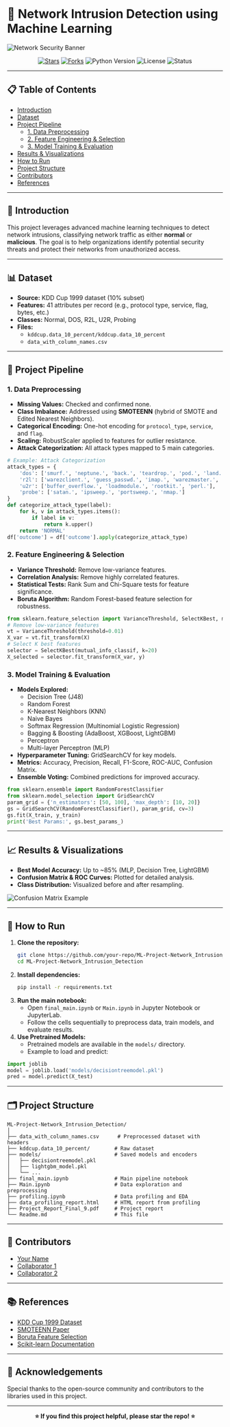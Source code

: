 # 🚨 Network Intrusion Detection using Machine Learning

![Network Security Banner](https://img.freepik.com/free-vector/cyber-security-concept_23-2148532223.jpg)

<p align="center">
  <a href="https://github.com/your-repo/ML-Project-Network_Intrusion_Detection"><img src="https://img.shields.io/github/stars/your-repo/ML-Project-Network_Intrusion_Detection?style=social" alt="Stars"></a>
  <a href="https://github.com/your-repo/ML-Project-Network_Intrusion_Detection"><img src="https://img.shields.io/github/forks/your-repo/ML-Project-Network_Intrusion_Detection?style=social" alt="Forks"></a>
  <img src="https://img.shields.io/badge/python-3.8%2B-blue.svg" alt="Python Version">
  <img src="https://img.shields.io/badge/License-MIT-green.svg" alt="License">
  <img src="https://img.shields.io/badge/Status-Active-brightgreen.svg" alt="Status">
</p>

---

## 📋 Table of Contents

- [Introduction](#introduction)
- [Dataset](#dataset)
- [Project Pipeline](#project-pipeline)
  - [1. Data Preprocessing](#1-data-preprocessing)
  - [2. Feature Engineering & Selection](#2-feature-engineering--selection)
  - [3. Model Training & Evaluation](#3-model-training--evaluation)
- [Results & Visualizations](#results--visualizations)
- [How to Run](#how-to-run)
- [Project Structure](#project-structure)
- [Contributors](#contributors)
- [References](#references)

---

## 📝 Introduction

This project leverages advanced machine learning techniques to detect network intrusions, classifying network traffic as either **normal** or **malicious**. The goal is to help organizations identify potential security threats and protect their networks from unauthorized access.

---

## 📊 Dataset

- **Source:** KDD Cup 1999 dataset (10% subset)
- **Features:** 41 attributes per record (e.g., protocol type, service, flag, bytes, etc.)
- **Classes:** Normal, DOS, R2L, U2R, Probing
- **Files:**
  - `kddcup.data_10_percent/kddcup.data_10_percent`
  - `data_with_column_names.csv`

---

## 🔄 Project Pipeline

### 1. Data Preprocessing

- **Missing Values:** Checked and confirmed none.
- **Class Imbalance:** Addressed using **SMOTEENN** (hybrid of SMOTE and Edited Nearest Neighbors).
- **Categorical Encoding:** One-hot encoding for `protocol_type`, `service`, and `flag`.
- **Scaling:** RobustScaler applied to features for outlier resistance.
- **Attack Categorization:** All attack types mapped to 5 main categories.

```python
# Example: Attack Categorization
attack_types = {
    'dos': ['smurf.', 'neptune.', 'back.', 'teardrop.', 'pod.', 'land.'],
    'r2l': ['warezclient.', 'guess_passwd.', 'imap.', 'warezmaster.', 'ftp_write.', 'phf.', 'spy.', 'multihop.'],
    'u2r': ['buffer_overflow.', 'loadmodule.', 'rootkit.', 'perl.'],
    'probe': ['satan.', 'ipsweep.', 'portsweep.', 'nmap.']
}
def categorize_attack_type(label):
    for k, v in attack_types.items():
        if label in v:
            return k.upper()
    return 'NORMAL'
df['outcome'] = df['outcome'].apply(categorize_attack_type)
```

### 2. Feature Engineering & Selection

- **Variance Threshold:** Remove low-variance features.
- **Correlation Analysis:** Remove highly correlated features.
- **Statistical Tests:** Rank Sum and Chi-Square tests for feature significance.
- **Boruta Algorithm:** Random Forest-based feature selection for robustness.

```python
from sklearn.feature_selection import VarianceThreshold, SelectKBest, mutual_info_classif
# Remove low-variance features
vt = VarianceThreshold(threshold=0.01)
X_var = vt.fit_transform(X)
# Select K best features
selector = SelectKBest(mutual_info_classif, k=20)
X_selected = selector.fit_transform(X_var, y)
```

### 3. Model Training & Evaluation

- **Models Explored:**
  - Decision Tree (J48)
  - Random Forest
  - K-Nearest Neighbors (KNN)
  - Naive Bayes
  - Softmax Regression (Multinomial Logistic Regression)
  - Bagging & Boosting (AdaBoost, XGBoost, LightGBM)
  - Perceptron
  - Multi-layer Perceptron (MLP)
- **Hyperparameter Tuning:** GridSearchCV for key models.
- **Metrics:** Accuracy, Precision, Recall, F1-Score, ROC-AUC, Confusion Matrix.
- **Ensemble Voting:** Combined predictions for improved accuracy.

```python
from sklearn.ensemble import RandomForestClassifier
from sklearn.model_selection import GridSearchCV
param_grid = {'n_estimators': [50, 100], 'max_depth': [10, 20]}
gs = GridSearchCV(RandomForestClassifier(), param_grid, cv=3)
gs.fit(X_train, y_train)
print('Best Params:', gs.best_params_)
```

---

## 📈 Results & Visualizations

- **Best Model Accuracy:** Up to ~85% (MLP, Decision Tree, LightGBM)
- **Confusion Matrix & ROC Curves:** Plotted for detailed analysis.
- **Class Distribution:** Visualized before and after resampling.

![Confusion Matrix Example](https://user-images.githubusercontent.com/your-image.png)

---

## 🚀 How to Run

1. **Clone the repository:**
   ```bash
   git clone https://github.com/your-repo/ML-Project-Network_Intrusion_Detection.git
   cd ML-Project-Network_Intrusion_Detection
   ```
2. **Install dependencies:**
   ```bash
   pip install -r requirements.txt
   ```
3. **Run the main notebook:**
   - Open `final_main.ipynb` or `Main.ipynb` in Jupyter Notebook or JupyterLab.
   - Follow the cells sequentially to preprocess data, train models, and evaluate results.
4. **Use Pretrained Models:**
   - Pretrained models are available in the `models/` directory.
   - Example to load and predict:

```python
import joblib
model = joblib.load('models/decisiontreemodel.pkl')
pred = model.predict(X_test)
```

---

## 🗂 Project Structure

```
ML-Project-Network_Intrusion_Detection/
│
├── data_with_column_names.csv      # Preprocessed dataset with headers
├── kddcup.data_10_percent/        # Raw dataset
├── models/                        # Saved models and encoders
│   ├── decisiontreemodel.pkl
│   ├── lightgbm_model.pkl
│   └── ...
├── final_main.ipynb               # Main pipeline notebook
├── Main.ipynb                     # Data exploration and preprocessing
├── profiling.ipynb                # Data profiling and EDA
├── data_profiling_report.html     # HTML report from profiling
├── Project_Report_Final_9.pdf     # Project report
└── Readme.md                      # This file
```

---

## 👥 Contributors

- [Your Name](https://github.com/your-github)
- [Collaborator 1](https://github.com/collaborator1)
- [Collaborator 2](https://github.com/collaborator2)

---

## 📚 References

- [KDD Cup 1999 Dataset](http://kdd.ics.uci.edu/databases/kddcup99/kddcup99.html)
- [SMOTEENN Paper](https://doi.org/10.1109/ICMLA.2010.47)
- [Boruta Feature Selection](https://doi.org/10.1093/bioinformatics/btq134)
- [Scikit-learn Documentation](https://scikit-learn.org/stable/)

---

## 🌟 Acknowledgements

Special thanks to the open-source community and contributors to the libraries used in this project.

---

<p align="center"><b>⭐️ If you find this project helpful, please star the repo! ⭐️</b></p>
